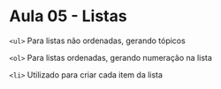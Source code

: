 # Aula 05 - Listas

`<ul>` Para listas não ordenadas, gerando tópicos

`<ol>` Para listas ordenadas, gerando numeração na lista

`<li>` Utilizado para criar cada item da lista
